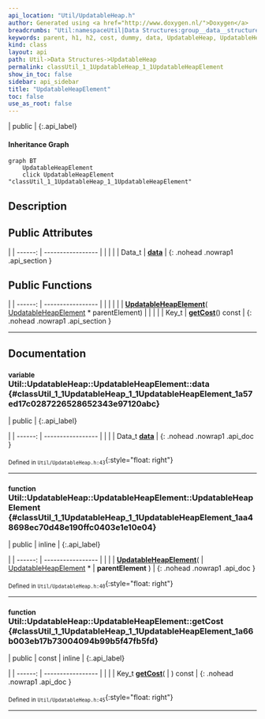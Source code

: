 ```yaml
---
api_location: "Util/UpdatableHeap.h"
author: Generated using <a href="http://www.doxygen.nl/">Doxygen</a>
breadcrumbs: "Util:namespaceUtil|Data Structures:group__data__structures|UpdatableHeap:classUtil_1_1UpdatableHeap"
keywords: parent, h1, h2, cost, dummy, data, UpdatableHeap, UpdatableHeapElement, UpdatableHeapElement, UpdatableHeapElement, getCost
kind: class
layout: api
path: Util->Data Structures->UpdatableHeap
permalink: classUtil_1_1UpdatableHeap_1_1UpdatableHeapElement
show_in_toc: false
sidebar: api_sidebar
title: "UpdatableHeapElement"
toc: false
use_as_root: false
---
```


| public |
{:.api_label}

#### Inheritance Graph

```mermaid
graph BT
	UpdatableHeapElement
	click UpdatableHeapElement "classUtil_1_1UpdatableHeap_1_1UpdatableHeapElement"
```

## Description





## Public Attributes

|
| ------: | ----------------- |
|  | |
| Data_t | **[data](#classUtil_1_1UpdatableHeap_1_1UpdatableHeapElement_1a57ed17c0287226528652343e97120abc)**  |
{: .nohead .nowrap1 .api_section }


## Public Functions

|
| ------: | ----------------- |
|  | |
|  | **[UpdatableHeapElement](#classUtil_1_1UpdatableHeap_1_1UpdatableHeapElement_1aa48698ec70d48e190ffc0403e1e10e04)**( [UpdatableHeapElement](classUtil_1_1UpdatableHeap_1_1UpdatableHeapElement) * parentElement) |
|  | |
| Key_t | **[getCost](#classUtil_1_1UpdatableHeap_1_1UpdatableHeapElement_1a66b003eb17b73004094b99b5f47fb5fd)**() const |
{: .nohead .nowrap1 .api_section }


-------------------------------------------------------------------

## Documentation

### <small>variable</small><br/> Util::UpdatableHeap::UpdatableHeapElement::data {#classUtil_1_1UpdatableHeap_1_1UpdatableHeapElement_1a57ed17c0287226528652343e97120abc}

| public |
{:.api_label}

|
| ------: | ----------------- |
|  |
| Data_t **[data](#classUtil_1_1UpdatableHeap_1_1UpdatableHeapElement_1a57ed17c0287226528652343e97120abc)**  |
{: .nohead .nowrap1 .api_doc }





<sub>Defined in `Util/UpdatableHeap.h:43`</sub>{:style="float: right"}

-------------------------------------------------------------------

### <small>function</small><br/> Util::UpdatableHeap::UpdatableHeapElement::UpdatableHeapElement {#classUtil_1_1UpdatableHeap_1_1UpdatableHeapElement_1aa48698ec70d48e190ffc0403e1e10e04}

| public | inline |
{:.api_label}

|
| ------: | ----------------- |
|  |
|  **[UpdatableHeapElement](#classUtil_1_1UpdatableHeap_1_1UpdatableHeapElement_1aa48698ec70d48e190ffc0403e1e10e04)**( |  [UpdatableHeapElement](classUtil_1_1UpdatableHeap_1_1UpdatableHeapElement) * | **parentElement** ) |
{: .nohead .nowrap1 .api_doc }





<sub>Defined in `Util/UpdatableHeap.h:40`</sub>{:style="float: right"}

-------------------------------------------------------------------

### <small>function</small><br/> Util::UpdatableHeap::UpdatableHeapElement::getCost {#classUtil_1_1UpdatableHeap_1_1UpdatableHeapElement_1a66b003eb17b73004094b99b5f47fb5fd}

| public | const | inline |
{:.api_label}

|
| ------: | ----------------- |
|  |
| Key_t **[getCost](#classUtil_1_1UpdatableHeap_1_1UpdatableHeapElement_1a66b003eb17b73004094b99b5f47fb5fd)**( |  ) const |
{: .nohead .nowrap1 .api_doc }





<sub>Defined in `Util/UpdatableHeap.h:45`</sub>{:style="float: right"}

-------------------------------------------------------------------

